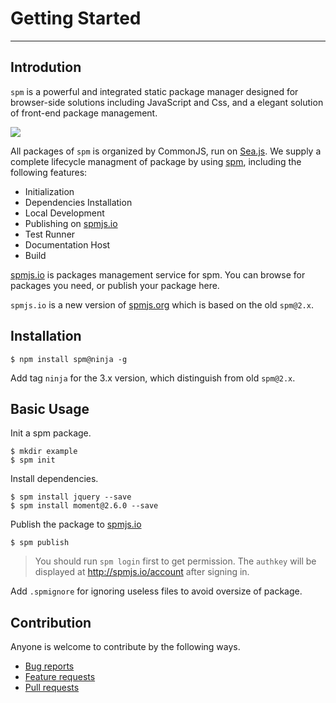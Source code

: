 # Getting Started

---

## Introdution

`spm` is a powerful and integrated static package manager designed for browser-side solutions including JavaScript and Css, and a elegant solution of front-end package management.

![](https://i.alipayobjects.com/i/localhost/png/201404/2YQxOTYoFp.png)

All packages of `spm` is organized by CommonJS, run on [Sea.js](https://github.com/seajs/seajs). We supply a complete lifecycle managment of package by using [spm](https://github.com/spmjs/spm), including the following features:

- Initialization
- Dependencies Installation
- Local Development
- Publishing on [spmjs.io](http://spmjs.io)
- Test Runner
- Documentation Host
- Build

[spmjs.io](http://spmjs.io/) is packages management service for spm. You can browse for packages you need, or publish your package here.

`spmjs.io` is a new version of [spmjs.org](https://spmjs.org/) which is based on the old `spm@2.x`.

## Installation

```
$ npm install spm@ninja -g
```

Add tag `ninja` for the 3.x version, which distinguish from old `spm@2.x`.

## Basic Usage

Init a spm package.

```
$ mkdir example
$ spm init
```

Install dependencies.

```
$ spm install jquery --save
$ spm install moment@2.6.0 --save
```

Publish the package to [spmjs.io](http://spmjs.io/)

```
$ spm publish
```

> You should run `spm login` first to get permission. The `authkey` will be displayed at http://spmjs.io/account after signing in.

Add `.spmignore` for ignoring useless files to avoid oversize of package.

## Contribution

Anyone is welcome to contribute by the following ways.

- [Bug reports](https://github.com/spmjs/spm/issues)
- [Feature requests](https://github.com/spmjs/spm/issues)
- [Pull requests](https://github.com/spmjs/spm/pulls)

